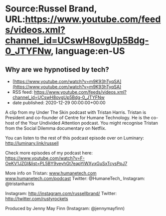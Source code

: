 # Source:Russel Brand, URL:https://www.youtube.com/feeds/videos.xml?channel_id=UCswH8ovgUp5Bdg-0_JTYFNw, language:en-US

## Why are we hypnotised by tech?
 - [https://www.youtube.com/watch?v=m9K93hTyqSA](https://www.youtube.com/watch?v=m9K93hTyqSA)
 - RSS feed: https://www.youtube.com/feeds/videos.xml?channel_id=UCswH8ovgUp5Bdg-0_JTYFNw
 - date published: 2020-12-29 00:00:00+00:00

A clip from my Under The Skin podcast with Tristan Harris. Tristan is President and co-founder of Centre for Humane Technology. He is the co-host of the Your Undivided Attention podcast. You might recognise Tristan from the Social Dilemma documentary on Netflix.

You can listen to the rest of this podcast episode over on Luminary: http://luminary.link/russell

Check more episodes of my podcast here: https://www.youtube.com/watch?v=F-OeKV1JZGI&list=PL5BY9veyhGt7eapYiWXyxGuSxTcysPpJ7

More info on Tristan:
www.humanetech.com
www.humanetech.com/podcast
Twitter: @HumaneTech_
Instagram: @tristanharris

Instagram: http://instagram.com/russellbrand/
Twitter: http://twitter.com/rustyrockets

Produced by Jenny May Finn (Instagram: @jennymayfinn)

